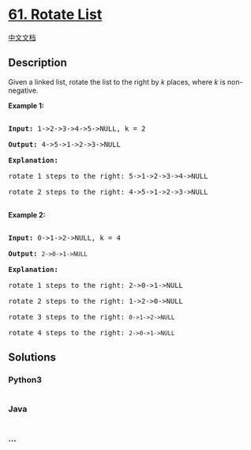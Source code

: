 # [61. Rotate List](https://leetcode.com/problems/rotate-list)

[中文文档](/solution/0000-0099/0061.Rotate%20List/README.md)

## Description
<p>Given a linked&nbsp;list, rotate the list to the right by <em>k</em> places, where <em>k</em> is non-negative.</p>



<p><strong>Example 1:</strong></p>



<pre>

<strong>Input:</strong> 1-&gt;2-&gt;3-&gt;4-&gt;5-&gt;NULL, k = 2

<strong>Output:</strong> 4-&gt;5-&gt;1-&gt;2-&gt;3-&gt;NULL

<strong>Explanation:</strong>

rotate 1 steps to the right: 5-&gt;1-&gt;2-&gt;3-&gt;4-&gt;NULL

rotate 2 steps to the right: 4-&gt;5-&gt;1-&gt;2-&gt;3-&gt;NULL

</pre>



<p><strong>Example 2:</strong></p>



<pre>

<strong>Input:</strong> 0-&gt;1-&gt;2-&gt;NULL, k = 4

<strong>Output:</strong> <code>2-&gt;0-&gt;1-&gt;NULL</code>

<strong>Explanation:</strong>

rotate 1 steps to the right: 2-&gt;0-&gt;1-&gt;NULL

rotate 2 steps to the right: 1-&gt;2-&gt;0-&gt;NULL

rotate 3 steps to the right:&nbsp;<code>0-&gt;1-&gt;2-&gt;NULL</code>

rotate 4 steps to the right:&nbsp;<code>2-&gt;0-&gt;1-&gt;NULL</code></pre>




## Solutions


<!-- tabs:start -->

### **Python3**

```python

```

### **Java**

```java

```

### **...**
```

```

<!-- tabs:end -->